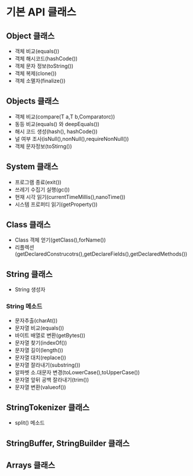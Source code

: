 # 기본 API 클래스

## Object 클래스
* 객체 비교(equals())
* 객체 해시코드(hashCode())
* 객체 문자 정보(toString())
* 객체 복제(clone())
* 객체 소멸자(finalize())

## Objects 클래스
* 객체 비교(compare(T a,T b,Comparator<T>c))
* 동등 비교(equals() 와 deepEquals())
* 해시 코드 생성(hash(), hashCode())
* 널 여부 조사(isNull(),nonNull(),requireNonNull())
* 객체 문자정보(toStirng())

## System 클래스
* 프로그램 종료(exit())
* 쓰레기 수집기 실행(gc())
* 현재 시각 읽기(currentTimeMillis(),nanoTime())
* 시스템 프로퍼티 읽기(getProperty())

## Class 클래스
* Class 객체 얻기(getClass(),forName())
* 리플렉션(getDeclaredConstrucotrs(),getDeclareFields(),getDeclaredMethods())

## String 클래스
* String 생성자
### String 메소드
* 문자추출(charAt())
* 문자열 비교(equals())
* 바이트 배열로 변환(getBytes())
* 문자열 찾기(indexOf())
* 문자열 길이(length())
* 문자열 대치(replace())
* 문자열 잘라내기(substring())
* 알파벳 소.대문자 변경(toLowerCase(),toUpperCase())
* 문자열 앞뒤 공백 잘라내기(trim())
* 문자열 변환(valueof())

## StringTokenizer 클래스
* split() 메소드

## StringBuffer, StringBuilder 클래스

## Arrays 클래스
